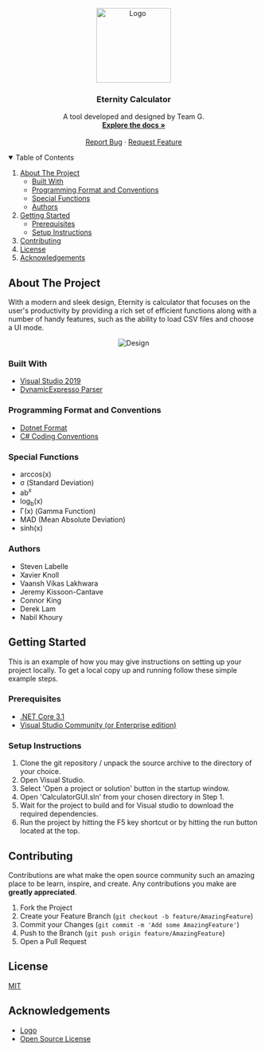 <!--
**       .@@@@@@@*  ,@@@@@@@@     @@@     .@@@@@@@    @@@,    @@@% (@@@@@@@@
**       .@@    @@@ ,@@          @@#@@    .@@    @@@  @@@@   @@@@% (@@
**       .@@@@@@@/  ,@@@@@@@    @@@ #@@   .@@     @@  @@ @@ @@/@@% (@@@@@@@
**       .@@    @@% ,@@        @@@@@@@@@  .@@    @@@  @@  @@@@ @@% (@@
**       .@@    #@@ ,@@@@@@@@ @@@     @@@ .@@@@@@.    @@  .@@  @@% (@@@@@@@@
-->

<!-- PROJECT LOGO -->

<p align="center">
  <a href="https://github.com/Djzx2010/Eternity-TeamG">
    <img src="https://i.pinimg.com/originals/43/28/c3/4328c30611e0c3a5556fa1d4cb35dae7.png" alt="Logo" height="150">
  </a>
  <h3 align="center">Eternity Calculator</h3>
  <p align="center">
    A  tool developed and designed by Team G.
    <br />
    <a href="https://github.com/Djzx2010/Eternity-TeamG"><strong>Explore the docs »</strong></a>
    <br />
    <br />    
    <a href="https://github.com/Djzx2010/Eternity-TeamG/issues">Report Bug</a>
    ·
    <a href="https://github.com/Djzx2010/Eternity-TeamG/issues">Request Feature</a>
  </p>
</p>

<!-- TABLE OF CONTENTS -->

<details open="open">
  <summary>Table of Contents</summary>
  <ol>
    <li>
      <a href="#about-the-project">About The Project</a>
      <ul>
        <li><a href="#built-with">Built With</a></li>
        <li><a href="#programming-format-and-conventions">Programming Format and Conventions</a></li>        
        <li><a href="#special-functions">Special Functions</a></li>
        <li><a href="#authors">Authors</a></li>
      </ul>
    </li>
    <li>
      <a href="#getting-started">Getting Started</a>
      <ul>
        <li><a href="#prerequisites">Prerequisites</a></li>
        <li><a href="#setup-instructions">Setup Instructions</a></li>
      </ul>
    </li>
    <li><a href="#contributing">Contributing</a></li>
    <li><a href="#license">License</a></li>
    <li><a href="#acknowledgements">Acknowledgements</a></li>
  </ol>
</details>

## About The Project
With a modern and sleek design, Eternity is calculator that focuses on the user's productivity by providing a rich set of efficient functions along with a number of handy features, such as the ability to load CSV files and choose a UI mode.

<p align="center">
  <img src="https://i.ibb.co/1bzHMcq/Main.png" alt="Design">
</p>

### Built With
- [Visual Studio 2019](https://visualstudio.microsoft.com/downloads/)
- [DynamicExpresso Parser](https://github.com/davideicardi/DynamicExpresso)

### Programming Format and Conventions
- [Dotnet Format](https://github.com/dotnet/format)
- [C# Coding Conventions](https://docs.microsoft.com/en-us/dotnet/csharp/fundamentals/coding-style/coding-conventions)

### Special Functions
- arccos(x)
- σ (Standard Deviation)
- ab<sup>x</sup>
- log<sub>b</sub>(x)
- Γ(x) (Gamma Function)
- MAD (Mean Absolute Deviation)
- sinh(x)

### Authors
- Steven Labelle
- Xavier Knoll
- Vaansh Vikas Lakhwara
- Jeremy Kissoon-Cantave
- Connor King
- Derek Lam
- Nabil Khoury

<!-- GETTING STARTED -->

## Getting Started
This is an example of how you may give instructions on setting up your project locally.
To get a local copy up and running follow these simple example steps.

### Prerequisites
- [.NET Core 3.1](https://dotnet.microsoft.com/download/)
- [Visual Studio Community (or Enterprise edition)](https://visualstudio.microsoft.com/vs/community/)

### Setup Instructions
1. Clone the git repository / unpack the source archive to the directory of your choice.
2. Open Visual Studio.
3. Select 'Open a project or solution' button in the startup window.
4. Open 'CalculatorGUI.sln' from your chosen directory in Step 1.
5. Wait for the project to build and for Visual studio to download the required dependencies.
6. Run the project by hitting the F5 key shortcut or by hitting the run button located at the top.

## Contributing
Contributions are what make the open source community such an amazing place to be learn, inspire, and create. Any contributions you make are **greatly appreciated**.

1. Fork the Project
2. Create your Feature Branch (`git checkout -b feature/AmazingFeature`)
3. Commit your Changes (`git commit -m 'Add some AmazingFeature'`)
4. Push to the Branch (`git push origin feature/AmazingFeature`)
5. Open a Pull Request

<!-- LICENSE -->

## License
[MIT](https://choosealicense.com/licenses/mit/)

<!-- ACKNOWLEDGEMENTS -->

## Acknowledgements
- [Logo](https://www.vippng.com/ps/ios-11-calculator-icon/)
- [Open Source License](https://choosealicense.com)
